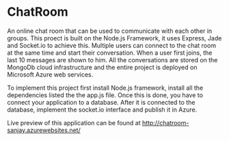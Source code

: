 ﻿# ChatRoom

An online chat room that can be used to communicate with each other in groups. This proect is built on the Node.js Framework, it uses Express, Jade and Socket.io to achieve this. Multiple users can connect to the chat room at the same time and start their conversation. When a user first joins, the last 10 messages are shown to him. All the conversations are stored on the MongoDb cloud infrastructure and the entire project is deployed on Microsoft Azure web services.

To implement this project first install Node.js framework, install all the dependencies listed the the app.js file. Once this is done, you have to connect your application to a database. After it is connected to the database, implement the socket.io interface and publish it in Azure.

Live preview of this application can be found at http://chatroom-sanjay.azurewebsites.net/
